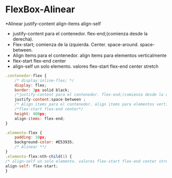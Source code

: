 # FlexBox-Alinear
*Alinear justify-content align-items align-self

* justify-content para el contenedor. flex-end;(comienza desde la derecha). 
* Flex-start; comienza de la izquierda. Center. space-around. space-between.
* Align items para el contenedor. align items para elementos verticalmente
* flex-start flex-end center
* align-self un solo elemento. valores flex-start flex-end center stretch

```javascript
.contenedor-flex {
    /* display:inline-flex; */
    display: flex;
    border: 3px solid black;
    /*justify-content para el contenedor. flex-end;(comienza desde la derecha). Flex-start; comienza de la izquierda. Center. space-around. space-between. */
    justify-content:space-between ;
    /* Align items para el contenedor. align items para elementos verticalmente */
    /*flex-start flex-end center*/
    height: 400px;
    align-items: flex-end;
}

.elemento-flex {
    padding: 10px;
    background-color: #E53935;
    /* Alinear **/ 
}
.elemento-flex:nth-child(1) {
/* align-self un solo elemento. valores flex-start flex-end center stretch*/
align-self: flex-start;
}

```
